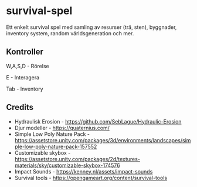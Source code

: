 # survival-spel

Ett enkelt survival spel med samling av resurser (trä, sten), byggnader, inventory system, random världsgeneration och mer.

## Kontroller

W,A,S,D - Rörelse

E - Interagera

Tab - Inventory

## Credits

- Hydraulisk Erosion - https://github.com/SebLague/Hydraulic-Erosion
- Djur modeller - https://quaternius.com/
- Simple Low Poly Nature Pack - https://assetstore.unity.com/packages/3d/environments/landscapes/simple-low-poly-nature-pack-157552
- Customizable skybox - https://assetstore.unity.com/packages/2d/textures-materials/sky/customizable-skybox-174576
- Impact Sounds - https://kenney.nl/assets/impact-sounds
- Survival tools - https://opengameart.org/content/survival-tools
